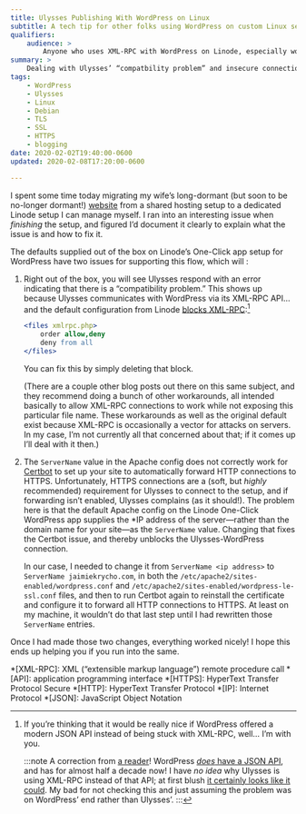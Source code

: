 ```yaml
---
title: Ulysses Publishing With WordPress on Linux
subtitle: A tech tip for other folks using WordPress on custom Linux setups.
qualifiers:
    audience: >
        Anyone who uses XML-RPC with WordPress on Linode, especially would-be publishers-from Ulysses.
summary: >
    Dealing with Ulysses’ “compatbility problem” and insecure connection warnings on new Linode One-Click WordPress app configurations.
tags:
    - WordPress
    - Ulysses
    - Linux
    - Debian
    - TLS
    - SSL
    - HTTPS
    - blogging
date: 2020-02-02T19:40:00-0600
updated: 2020-02-08T17:20:00-0600

---
```


I spent some time today migrating my wife’s long-dormant (but soon to be no-longer dormant!) [website](https://jaimiekrycho.com) from a shared hosting setup to a dedicated Linode setup I can manage myself. I ran into an interesting issue when *finishing* the setup, and figured I’d document it clearly to explain what the issue is and how to fix it.

The defaults supplied out of the box on Linode’s One-Click app setup for WordPress have two issues for supporting this flow, which will :

1.  Right out of the box, you will see Ulysses respond with an error indicating that there is a “compatibility problem.” This shows up because Ulysses communicates with WordPress via its XML-RPC API… and the default configuration from Linode [blocks XML-RPC](https://www.linode.com/community/questions/18414/does-linode-block-xml-rpc):[^xml-rpc-api]

    ```apache
    <files xmlrpc.php>
        order allow,deny
        deny from all
    </files>
    ```

    You can fix this by simply deleting that block.

    (There are a couple other blog posts out there on this same subject, and they recommend doing a bunch of other workarounds, all intended basically to allow XML-RPC connections to work while not exposing this particular file name. These workarounds as well as the original default exist because XML-RPC is occasionally a vector for attacks on servers. In my case, I’m not currently all that concerned about that; if it comes up I’ll deal with it then.)

2.  The `ServerName` value in the Apache config does not correctly work for [Certbot](https://certbot.eff.org) to set up your site to automatically forward HTTP connections to HTTPS. Unfortunately, HTTPS connections are a (soft, but *highly* recommended) requirement for Ulysses to connect to the setup, and if forwarding isn’t enabled, Ulysses complains (as it should!). The problem here is that the default Apache config on the Linode One-Click WordPress app supplies the *IP address of the server—rather than the domain name for your site—as the `ServerName` value. Changing that fixes the Certbot issue, and thereby unblocks the Ulysses-WordPress connection.

    In our case, I needed to change it from `ServerName <ip address>` to `ServerName jaimiekrycho.com`, in both the `/etc/apache2/sites-enabled/wordpress.conf` and `/etc/apache2/sites-enabled/wordpress-le-ssl.conf` files, and then to run Certbot again to reinstall the certificate and configure it to forward all HTTP connections to HTTPS. At least on my machine, it wouldn’t do that last step until I had rewritten those `ServerName` entries.

Once I had made those two changes, everything worked nicely! I hope this ends up helping you if you run into the same.

[^xml-rpc-api]: If you’re thinking that it would be really nice if WordPress offered a modern JSON API instead of being stuck with XML-RPC, well… I’m with you.

    :::note
    A correction from [a reader][jws]! WordPress [*does* have a JSON API][wp-api], and has for almost half a decade now! I have *no idea* why Ulysses is using XML-RPC instead of that API; at first blush [it certainly looks like it could][wp-api-post]. My bad for not checking this and just assuming the problem was on WordPress’ end rather than Ulysses’.
    :::

*[XML-RPC]: XML (“extensible markup language”) remote procedure call
*[API]: application programming interface
*[HTTPS]: HyperText Transfer Protocol Secure
*[HTTP]: HyperText Transfer Protocol
*[IP]: Internet Protocol
*[JSON]: JavaScript Object Notation

[wp-api]: https://developer.wordpress.org/rest-api/
[wp-api-post]: https://developer.wordpress.org/rest-api/reference/posts/
[jws]: https://jeremywsherman.com
[creating]: https://developer.wordpress.org/rest-api/reference/posts/#create-a-post